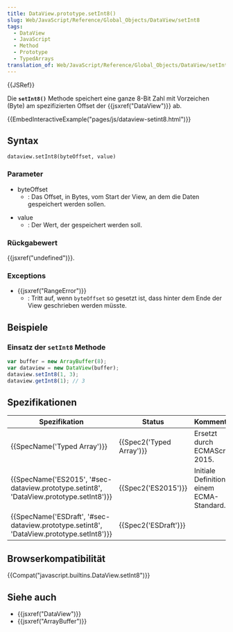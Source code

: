 ```yaml
---
title: DataView.prototype.setInt8()
slug: Web/JavaScript/Reference/Global_Objects/DataView/setInt8
tags:
  - DataView
  - JavaScript
  - Method
  - Prototype
  - TypedArrays
translation_of: Web/JavaScript/Reference/Global_Objects/DataView/setInt8
---
```

{{JSRef}}

Die **`setInt8()`** Methode speichert eine ganze 8-Bit Zahl mit Vorzeichen (Byte) am spezifizierten Offset der {{jsxref("DataView")}} ab.

{{EmbedInteractiveExample("pages/js/dataview-setint8.html")}}

## Syntax

    dataview.setInt8(byteOffset, value)

### Parameter

- byteOffset
  - : Das Offset, in Bytes, vom Start der View, an dem die Daten gespeichert werden sollen.

<!---->

- value
  - : Der Wert, der gespeichert werden soll.

### Rückgabewert

{{jsxref("undefined")}}.

### Exceptions

- {{jsxref("RangeError")}}
  - : Tritt auf, wenn `byteOffset` so gesetzt ist, dass hinter dem Ende der View geschrieben werden müsste.

## Beispiele

### Einsatz der `setInt8` Methode

```js
var buffer = new ArrayBuffer(8);
var dataview = new DataView(buffer);
dataview.setInt8(1, 3);
dataview.getInt8(1); // 3
```

## Spezifikationen

| Spezifikation                                                                                                        | Status                           | Kommentar                                   |
| -------------------------------------------------------------------------------------------------------------------- | -------------------------------- | ------------------------------------------- |
| {{SpecName('Typed Array')}}                                                                                 | {{Spec2('Typed Array')}} | Ersetzt durch ECMAScript 2015.              |
| {{SpecName('ES2015', '#sec-dataview.prototype.setint8', 'DataView.prototype.setInt8')}} | {{Spec2('ES2015')}}         | Initiale Definition in einem ECMA-Standard. |
| {{SpecName('ESDraft', '#sec-dataview.prototype.setint8', 'DataView.prototype.setInt8')}} | {{Spec2('ESDraft')}}     |                                             |

## Browserkompatibilität

{{Compat("javascript.builtins.DataView.setInt8")}}

## Siehe auch

- {{jsxref("DataView")}}
- {{jsxref("ArrayBuffer")}}
